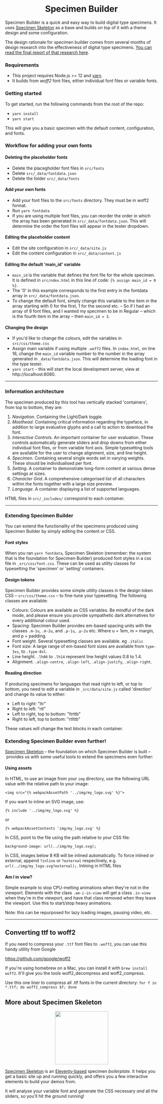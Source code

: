 <h1 align="center">Specimen Builder</h1>

Specimen Builder is a quick and easy way to build digital type specimens. It uses [Specimen Skeleton](https://github.com/kabisa/specimen-skeleton) as a base and builds on top of it with a theme design and some configuration.

The design rationale for specimen builder comes from several months of design research into the effectiveness of digital type specimens. [You can read the final report of that research here](https://typespecimens.xyz/journal/specimen-research-insights/).

### Requirements
- This project requires Node.js >= 12 and [yarn](https://yarnpkg.com/).
- It builds from *woff2* font files, either individual font files or variable fonts.

### Getting started
To get started, run the following commands from the root of the repo:

- `yarn install`
- `yarn start`

This will give you a basic specimen with the default content, configuration, and fonts.

### Workflow for adding your own fonts

#### Deleting the placeholder fonts
- Delete the placegholder font files in `src/fonts`
- Delete `src/_data/fontdata.json`
- Delete the folder `src/_data/fonts`

#### Add your own fonts
- Add your font files to the `src/fonts` directory. They must be in woff2 format.
- Run `yarn fontdata`
- If you are using multiple font files, you can reorder the order in which the array has been generated in `src/_data/fontdata.json`. This will determine the order the font files will appear in the tester dropdown.

#### Editing the placeholder content
- Edit the site configuration in `src/_data/site.js`
- Edit the content configuration in `src/_data/content.js`

#### Editing the default 'main_id' variable
- `main_id` is the variable that defines the font file for the whole specimen. It is defined in `src/ndex.html` in this line of code: `{% assign main_id = 0 %}`.
- The '0' in this example corresponds to the first entry in the fontdata array in `src/_data/fontdata.json`.
- To change the default font, simply change this variable to the item in the array starting with 0 for the first, 1 for the second etc.
– So if I had an array of 8 font files, and I wanted my specimen to be in Regular – which is the fourth item in the array – then `main_id = 3`.

#### Changing the design
- If you'd like to change the colours, edit the variables in `src/css/theme.css`
- Assign main variable if using multiple `.woff2` files. In `index.html`, on line 16,  change the `main_id` variable number to the number in the array generated in `_data/fontdata.json`. This will determine the loading font in the type tester.
- `yarn start` - this will start the local development server, view at http://localhost:8080.

<hr />

### Information architecture

The specimen produced by this tool has vertically stacked 'containers', from top to bottom, they are:
1. *Navigation*. Containing the Light/Dark toggle.
2. *Masthead*. Containing critical information regarding the typeface, in addition to large evaluative glyphs and a call to action to download the font.
3. *Interactive Controls*. An important container for user evaluation. These controls automatically generate sliders and drop downs from either individual font files, or from variable font axis. Simple typesetting tools are available for the user to change alignment, size, and line height.
4. *Specimen*. Containing several single words set in varying weights. These should be individualised per font.
5. *Setting*. A container to demonstrate long-form content at various dense settings at sizes.
6. *Character Grid*. A comprehensive categorised list of all characters within the fonts together with a large size preview.
7. *Language*. A container displaying a list of supported languages.

HTML files in `src/_includes/` correspond to each container.

<hr />

### Extending Specimen Builder

You can extend the functionality of the specimens produced using Specimen Builder by simply editing the content or CSS. 

#### Font styles

When you ran `yarn fontdata`, Specimen Skeleton (remember: the system that is the foundation for Specimen Builder) produced font styles in a css file in `_src/css/font.css`. These can be used as utility classes for typesetting the 'specimen' or 'setting' containers.


#### Design tokens

Specimen Builder provides some simple utility classes in the design token CSS – `src/css/theme.css` – to fine-tune your typesetting. The following classes are available:

* Colours: Colours are available as CSS variables. Be mindful of the dark mode, and please ensure you provide sympathetic dark alternatives for every additional colour used.
* Spacing: Specimen Builder provides em-based spacing units with the classes `.m-1u`, `.m-2u`, and `.p-1u`, `.p-2u` etc. Where u = 1em, m = margin, and p = padding.
* Font weight. Several typesetting classes are available. eg `.italic`
* Font size: A large range of em-based font sizes are available from `type-3xs`, to `.type-8xl`.
* Line height. `.lh08` to `.lh14` represent line height values 0.8 to 1.4.
* Alignment. `.align-centre`, `.align-left`, `.align-justify`, `.align-right`.

#### Reading direction
If producing specimens for languages that read right to left, or top to bottom, you need to edit a variable in `_src/data/site.js` called 'direction' and change its value to either:

* Left to right: "ltr"
* Right to left: "rtl"
* Left to right, top to bottom: "ltrttb"
* Right to left, top to bottom: "rtlttb"

These values will change the text blocks in each container.

### Extending Specimen Builder even further!

[Specimen Skeleton](https://github.com/kabisa/specimen-skeleton) – the foundation on which Specimen Builder is built – provides us with some useful tools to extend the specimens even further:

#### Using assets

In HTML, to use an image from your `img` directory, use the following URL value with the relative path to your image:

`<img src="{% webpackAssetPath '../img/my_logo.svg' %}">`

If you want to inline an SVG image, use:

`{% include '../img/my_logo.svg' %}`

or

`{% webpackAssetContents 'img/my_logo.svg' %}`

In CSS, point to the file using the path relative to your CSS file:

`background-image: url(../img/my_logo.svg);`

In CSS, images below 8 KB will be inlined automatically. To force inlined or external, append `?inline` or `?external` respectively, e.g. `url(../img/my_logo.svg?external);`. Inlining in HTML files

#### Am I in view?

Simple example to stop CPU-melting animations when they're not in the viewport. Elements with the class `.am-i-in-view` will get a class `.in-view` when they're in the viewport, and have that class removed when they leave the viewport. Use this to start/stop heavy animations.

Note: this can be repurposed for lazy loading images, pausing video, etc.

<hr />

## Converting ttf to woff2

If you need to compress your `.ttf` font files to `.woff2`, you can use this handy utility from Google

https://github.com/google/woff2

If you're using homebrew on a Mac, you can install it with `brew install woff2`. It'll give you the tools woff2_decompress and woff2_compress.

Use this one liner to compress all .ttf fonts in the current directory: `for f in *.ttf; do woff2_compress $f; done`

## More about Specimen Skeleton

<p align="center">
	<img width="175" height="175" src="https://user-images.githubusercontent.com/4570664/74532263-0db14500-4f2f-11ea-96e9-49bcb8699ebb.png">
</p>

[Specimen Skeleton](https://github.com/kabisa/specimen-skeleton) is an [Eleventy-based](https://www.11ty.dev/) specimen _boilerplate_. It helps you get a basic site up and running quickly, and offers you a few interactive elements to build your demos from.

It will analyse your variable font and generate the CSS necessary _and_ all the sliders, so you'll hit the ground running!